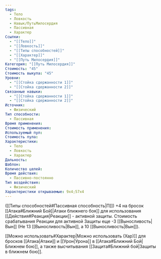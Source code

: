 ```yaml
---
tags:
  - Тело
  - Ловкость
  - Навык/ПутьМилосердия
  - Пассивная
  - Характер
Ссылки:
  - "[[Тело]]"
  - "[[Ловкость]]"
  - "[[Типы способностей]]"
  - "[[Характер]]"
  - "[[Путь Милосердия]]"
Категория: "[[Путь Милосердия]]"
Стоимость: "45"
Стоимость выкупа: "45"
Уровни:
  - "[[Стойка сдержанности 1]]"
  - "[[Стойка сдержанности 2]]"
Связанные навыки:
  - "[[Стойка сдержанности 1]]"
  - "[[Стойка сдержанности 2]]"
Источник:
  - Физический
Тип способности:
  - Пассивная
Время применения: 
Стоимость применения: 
Используемый пул: 
Стоимость пула: 
Характеристики:
  - Тело
  - Ловкость
  - Характер
Дальность: 
Шаблон: 
Количество целей: 
Время действия:
  - Пассивно-постоянно
Тип воздействия:
  - Физический
Характеристики открываемые: 9x4;57x4
---
```

([[Типы способностей#Пассивная способность|П]]) +4 на бросок [[Атака#Ближний Бой]|Атаки ближнего боя]] для использования [[Действия#Реакция|Реакции]] - активной защиты.
Стоимость срабатывания Реакции для активной Защиты еще -3 [[Выносливость|Вын]] (Не 13 [[Выносливость|Вын]], а 10 [[Выносливость|Вын]]).

[[Можно использовать#Характер|Можно использовать (Хар)]] для бросков [[Атака|Атаки]] и [[Урон|Урона]] в [[Атака#Ближний Бой|Ближнем бою]], а также высчитывания [[Защита#Ближний бой|Защиты в ближнем бою]].